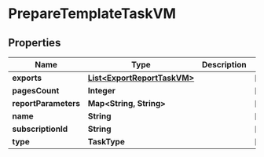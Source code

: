 

# PrepareTemplateTaskVM


## Properties

Name | Type | Description | Notes
------------ | ------------- | ------------- | -------------
**exports** | [**List&lt;ExportReportTaskVM&gt;**](ExportReportTaskVM.md) |  |  [optional]
**pagesCount** | **Integer** |  |  [optional]
**reportParameters** | **Map&lt;String, String&gt;** |  |  [optional]
**name** | **String** |  |  [optional]
**subscriptionId** | **String** |  |  [optional]
**type** | **TaskType** |  |  [optional]




